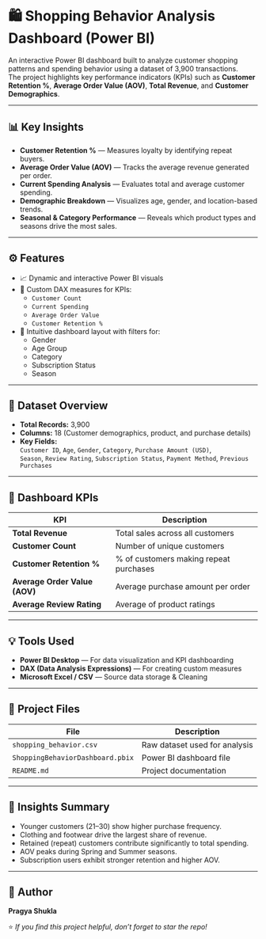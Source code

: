 # 🛍️ Shopping Behavior Analysis Dashboard (Power BI)

An interactive Power BI dashboard built to analyze customer shopping patterns and spending behavior using a dataset of 3,900 transactions.  
The project highlights key performance indicators (KPIs) such as **Customer Retention %**, **Average Order Value (AOV)**, **Total Revenue**, and **Customer Demographics**.

---

## 📊 Key Insights
- **Customer Retention %** — Measures loyalty by identifying repeat buyers.
- **Average Order Value (AOV)** — Tracks the average revenue generated per order.
- **Current Spending Analysis** — Evaluates total and average customer spending.
- **Demographic Breakdown** — Visualizes age, gender, and location-based trends.
- **Seasonal & Category Performance** — Reveals which product types and seasons drive the most sales.

---

## ⚙️ Features
- 📈 Dynamic and interactive Power BI visuals  
- 🧩 Custom DAX measures for KPIs:
  - `Customer Count`
  - `Current Spending`
  - `Average Order Value`
  - `Customer Retention %`
- 🎨 Intuitive dashboard layout with filters for:
  - Gender  
  - Age Group  
  - Category  
  - Subscription Status  
  - Season

---

## 🧮 Dataset Overview
- **Total Records:** 3,900  
- **Columns:** 18 (Customer demographics, product, and purchase details)  
- **Key Fields:**  
  `Customer ID`, `Age`, `Gender`, `Category`, `Purchase Amount (USD)`,  
  `Season`, `Review Rating`, `Subscription Status`, `Payment Method`, `Previous Purchases`

---

## 🚀 Dashboard KPIs
| KPI | Description |
|------|--------------|
| **Total Revenue** | Total sales across all customers |
| **Customer Count** | Number of unique customers |
| **Customer Retention %** | % of customers making repeat purchases |
| **Average Order Value (AOV)** | Average purchase amount per order |
| **Average Review Rating** | Average of product ratings |

---

## 💡 Tools Used
- **Power BI Desktop** — For data visualization and KPI dashboarding  
- **DAX (Data Analysis Expressions)** — For creating custom measures  
- **Microsoft Excel / CSV** — Source data storage & Cleaning  

---

## 📂 Project Files
| File | Description |
|------|--------------|
| `shopping_behavior.csv` | Raw dataset used for analysis |
| `ShoppingBehaviorDashboard.pbix` | Power BI dashboard file |
| `README.md` | Project documentation |

---

## 🧠 Insights Summary
- Younger customers (21–30) show higher purchase frequency.  
- Clothing and footwear drive the largest share of revenue.  
- Retained (repeat) customers contribute significantly to total spending.  
- AOV peaks during Spring and Summer seasons.  
- Subscription users exhibit stronger retention and higher AOV.

---

## 📎 Author
**Pragya Shukla**  

⭐ *If you find this project helpful, don’t forget to star the repo!*

